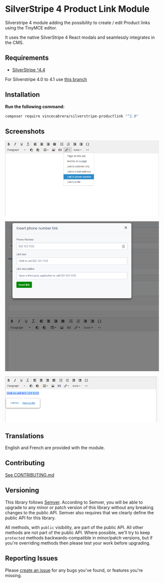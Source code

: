 # SilverStripe 4 Product Link Module 

Silverstripe 4 module adding the possibility to create / edit Product links using the TinyMCE editor.

It uses the native SilverStripe 4 React modals and seamlessly integrates in the CMS.

## Requirements

* [SilverStripe ^4.4](https://www.silverstripe.org/download)

For Silverstripe 4.0 to 4.1 use [this branch](https://github.com/VinceCabrera/silverstripe-productlink/tree/1.x)
## Installation

**Run the following command:**

```sh
composer require vincecabrera/silverstripe-productlink "^2.0"
```

## Screenshots

![Add link using dropdown](docs/images/add_link_screen_1.png "Add link using dropdown")

![Configure link](docs/images/add_link_screen_2.png "Configure link")

![Link added to editor](docs/images/add_link_screen_3.png "Link added to editor")

## Translations

English and French are provided with the module.

## Contributing

[See CONTRIBUTING.md](CONTRIBUTING.md)

## Versioning

This library follows [Semver](http://semver.org). According to Semver, you will be able to upgrade to any minor or patch version of this library without any breaking changes to the public API. Semver also requires that we clearly define the public API for this library.

All methods, with `public` visibility, are part of the public API. All other methods are not part of the public API. Where possible, we'll try to keep `protected` methods backwards-compatible in minor/patch versions, but if you're overriding methods then please test your work before upgrading.

## Reporting Issues

Please [create an issue](https://github.com/VinceCabrera/silverstripe-productlink/issues) for any bugs you've found, or features you're missing.

  
